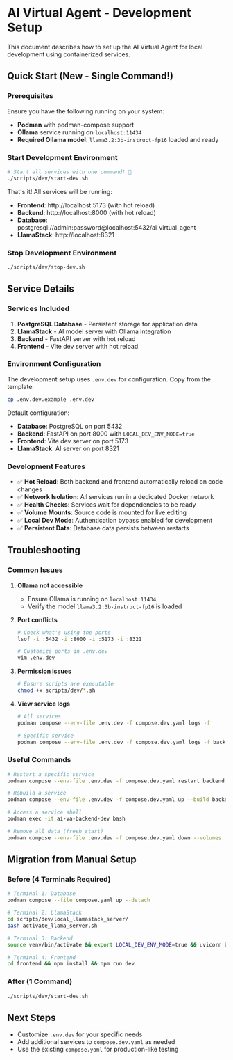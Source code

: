 # AI Virtual Agent - Development Setup

This document describes how to set up the AI Virtual Agent for local development using containerized services.

## Quick Start (New - Single Command!)

### Prerequisites

Ensure you have the following running on your system:

- **Podman** with podman-compose support
- **Ollama** service running on `localhost:11434`
- **Required Ollama model**: `llama3.2:3b-instruct-fp16` loaded and ready

### Start Development Environment

```bash
# Start all services with one command! 🚀
./scripts/dev/start-dev.sh
```

That's it! All services will be running:

- **Frontend**: http://localhost:5173 (with hot reload)
- **Backend**: http://localhost:8000 (with hot reload)
- **Database**: postgresql://admin:password@localhost:5432/ai_virtual_agent
- **LlamaStack**: http://localhost:8321

### Stop Development Environment

```bash
./scripts/dev/stop-dev.sh
```

## Service Details

### Services Included

1. **PostgreSQL Database** - Persistent storage for application data
2. **LlamaStack** - AI model server with Ollama integration
3. **Backend** - FastAPI server with hot reload
4. **Frontend** - Vite dev server with hot reload

### Environment Configuration

The development setup uses `.env.dev` for configuration. Copy from the template:

```bash
cp .env.dev.example .env.dev
```

Default configuration:
- **Database**: PostgreSQL on port 5432
- **Backend**: FastAPI on port 8000 with `LOCAL_DEV_ENV_MODE=true`
- **Frontend**: Vite dev server on port 5173
- **LlamaStack**: AI server on port 8321

### Development Features

- ✅ **Hot Reload**: Both backend and frontend automatically reload on code changes
- ✅ **Network Isolation**: All services run in a dedicated Docker network
- ✅ **Health Checks**: Services wait for dependencies to be ready
- ✅ **Volume Mounts**: Source code is mounted for live editing
- ✅ **Local Dev Mode**: Authentication bypass enabled for development
- ✅ **Persistent Data**: Database data persists between restarts

## Troubleshooting

### Common Issues

1. **Ollama not accessible**
   - Ensure Ollama is running on `localhost:11434`
   - Verify the model `llama3.2:3b-instruct-fp16` is loaded

2. **Port conflicts**
   ```bash
   # Check what's using the ports
   lsof -i :5432 -i :8000 -i :5173 -i :8321
   
   # Customize ports in .env.dev
   vim .env.dev
   ```

3. **Permission issues**
   ```bash
   # Ensure scripts are executable
   chmod +x scripts/dev/*.sh
   ```

4. **View service logs**
   ```bash
   # All services
   podman compose --env-file .env.dev -f compose.dev.yaml logs -f
   
   # Specific service
   podman compose --env-file .env.dev -f compose.dev.yaml logs -f backend
   ```

### Useful Commands

```bash
# Restart a specific service
podman compose --env-file .env.dev -f compose.dev.yaml restart backend

# Rebuild a service
podman compose --env-file .env.dev -f compose.dev.yaml up --build backend

# Access a service shell
podman exec -it ai-va-backend-dev bash

# Remove all data (fresh start)
podman compose --env-file .env.dev -f compose.dev.yaml down --volumes
```

## Migration from Manual Setup

### Before (4 Terminals Required)
```bash
# Terminal 1: Database
podman compose --file compose.yaml up --detach

# Terminal 2: LlamaStack  
cd scripts/dev/local_llamastack_server/
bash activate_llama_server.sh

# Terminal 3: Backend
source venv/bin/activate && export LOCAL_DEV_ENV_MODE=true && uvicorn backend.main:app --reload --host 0.0.0.0 --port 8000

# Terminal 4: Frontend
cd frontend && npm install && npm run dev
```

### After (1 Command)
```bash
./scripts/dev/start-dev.sh
```

## Next Steps

- Customize `.env.dev` for your specific needs
- Add additional services to `compose.dev.yaml` as needed
- Use the existing `compose.yaml` for production-like testing